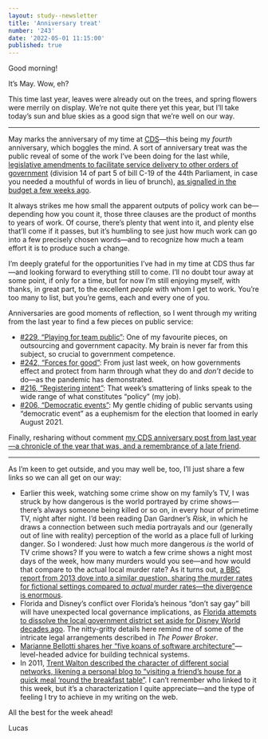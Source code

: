 ```yaml
---
layout: study--newsletter
title: 'Anniversary treat'
number: '243'
date: '2022-05-01 11:15:00'
published: true
---
```


Good morning!

It’s May. Wow, eh?

This time last year, leaves were already out on the trees, and spring flowers were merrily on display. We’re not quite there yet this year, but I’ll take today’s sun and blue skies as a good sign that we’re well on our way.

---

May marks the anniversary of my time at [CDS](https://digital.canada.ca/)—this being my _fourth_ anniversary, which boggles the mind. A sort of anniversary treat was the public reveal of some of the work I’ve been doing for the last while, [legislative amendments to facilitate service delivery to other orders of government](http://www.parl.ca/DocumentViewer/en/44-1/bill/C-19/first-reading#ID0E0FK0DA) (division 14 of part 5 of bill C-19 of the 44th Parliament, in case you needed a mouthful of words in lieu of brunch), [as signalled in the budget a few weeks ago](https://budget.gc.ca/2022/report-rapport/chap9-en.html#m173). 

It always strikes me how small the apparent outputs of policy work can be—depending how you count it, those three clauses are the product of months to years of work. Of course, there’s plenty that went into it, and plenty else that’ll come if it passes, but it’s humbling to see just how much work can go into a few precisely chosen words—and to recognize how much a team effort it is to produce such a change.

I’m deeply grateful for the opportunities I’ve had in my time at CDS thus far—and looking forward to everything still to come. I’ll no doubt tour away at some point, if only for a time, but for now I’m still enjoying myself, with thanks, in great part, to the excellent _people_ with whom I get to work. You’re too many to list, but you’re gems, each and every one of you.

Anniversaries are good moments of reflection, so I went through my writing from the last year to find a few pieces on public service:

- [\#229, “Playing for team public”](https://lucascherkewski.com/hit-and-miss/229-playing-team-public/): One of my favourite pieces, on outsourcing and government capacity. My brain is never far from this subject, so crucial to government competence.
- [\#242, “Forces for good”](https://lucascherkewski.com/hit-and-miss/242-forces-for-good/): From just last week, on how governments effect and protect from harm through what they do and _don’t_ decide to do—as the pandemic has demonstrated.
- [\#216, “Registering intent”](https://lucascherkewski.com/hit-and-miss/216-registering-intent/): That week’s smattering of links speak to the wide range of what constitutes “policy” (my job).
- [\#206, “Democratic events”](https://lucascherkewski.com/hit-and-miss/206-democratic-events/): My gentle chiding of public servants using “democratic event” as a euphemism for the election that loomed in early August 2021.

Finally, resharing without comment [my CDS anniversary post from last year—a chronicle of the year that was, and a remembrance of a late friend](https://lucascherkewski.com/hit-and-miss/191-anniversaries/).

---

As I’m keen to get outside, and you may well be, too, I’ll just share a few links so we can all get on our way:

- Earlier this week, watching some crime show on my family’s TV, I was struck by how dangerous is the world portrayed by crime shows—there’s always someone being killed or so on, in every hour of primetime TV, night after night. I’d been reading Dan Gardner’s _Risk_, in which he draws a connection between such media portrayals and our (generally out of line with reality) perception of the world as a place full of lurking danger. So I wondered: Just how much more dangerous _is_ the world of TV crime shows? If you were to watch a few crime shows a night most days of the week, how many murders would you see—and how would that compare to the actual local murder rate? As it turns out, [a BBC report from 2013 dove into a similar question, sharing the murder rates for fictional settings compared to _actual_ murder rates—the divergence is enormous](https://www.bbc.com/news/magazine-20910859.amp).
- Florida and Disney’s conflict over Florida’s heinous “don’t say gay” bill will have unexpected local governance implications, as [Florida attempts to dissolve the local government district set aside for Disney World decades ago](https://www.npr.org/2022/04/28/1095225258/disney-world-florida-debt). The nitty-gritty details here remind me of some of the intricate legal arrangements described in _The Power Broker_.
- [Marianne Bellotti shares her “five koans of software architecture”](https://bellmar.medium.com/five-koans-of-software-architecture-f9f7305598c2)—level-headed advice for building technical systems.
- In 2011, [Trent Walton described the character of different social networks, likening a personal blog to “visiting a friend’s house for a quick meal ‘round the breakfast table”](https://trentwalton.com/2011/03/30/ideas-of-march/). I can’t remember who linked to it this week, but it’s a characterization I quite appreciate—and the type of feeling I try to achieve in my writing on the web.

All the best for the week ahead!

Lucas
